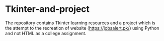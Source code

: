 # Tkinter-and-project
The repository contains Tkinter learning resources and a project which is the attempt to the recreation of website (https://jobsalert.pk/) using Python and not HTML as a college assignment.

